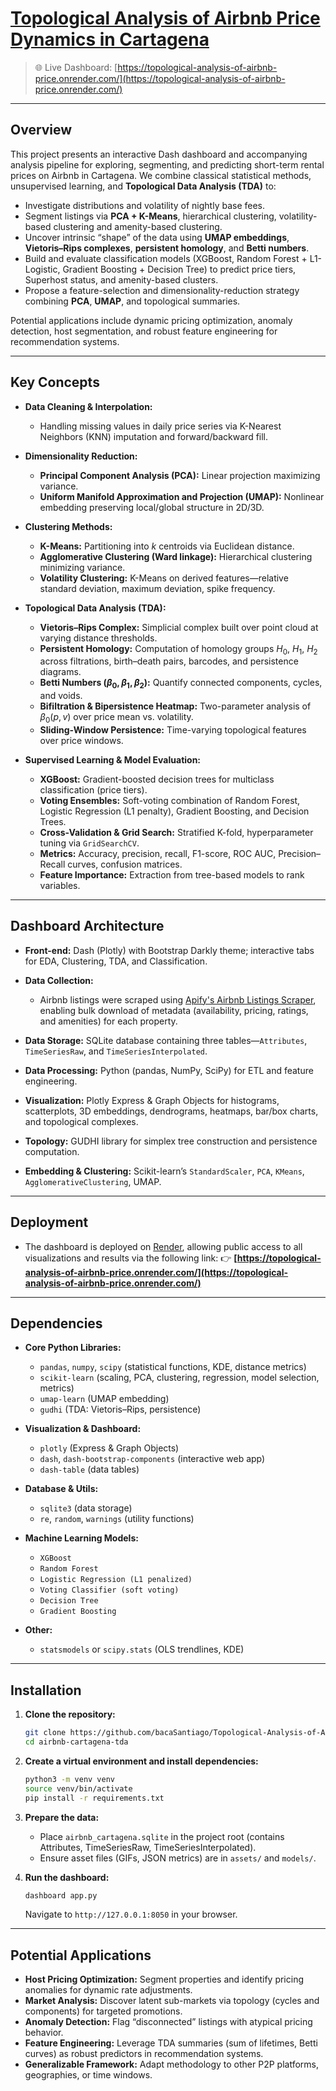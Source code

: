 # [Topological Analysis of Airbnb Price Dynamics in Cartagena](https://topological-analysis-of-airbnb-price.onrender.com/)

> 🌐 Live Dashboard: [https://topological-analysis-of-airbnb-price.onrender.com/](https://topological-analysis-of-airbnb-price.onrender.com/)

---

## Overview

This project presents an interactive Dash dashboard and accompanying analysis pipeline for exploring, segmenting, and predicting short-term rental prices on Airbnb in Cartagena. We combine classical statistical methods, unsupervised learning, and **Topological Data Analysis (TDA)** to:

* Investigate distributions and volatility of nightly base fees.
* Segment listings via **PCA + K-Means**, hierarchical clustering, volatility-based clustering and amenity-based clustering.
* Uncover intrinsic “shape” of the data using **UMAP embeddings**, **Vietoris–Rips complexes**, **persistent homology**, and **Betti numbers**.
* Build and evaluate classification models (XGBoost, Random Forest + L1-Logistic, Gradient Boosting + Decision Tree) to predict price tiers, Superhost status, and amenity-based clusters.
* Propose a feature-selection and dimensionality-reduction strategy combining **PCA**, **UMAP**, and topological summaries.

Potential applications include dynamic pricing optimization, anomaly detection, host segmentation, and robust feature engineering for recommendation systems.

---

## Key Concepts

* **Data Cleaning & Interpolation:**

  * Handling missing values in daily price series via K-Nearest Neighbors (KNN) imputation and forward/backward fill.
* **Dimensionality Reduction:**

  * **Principal Component Analysis (PCA):** Linear projection maximizing variance.
  * **Uniform Manifold Approximation and Projection (UMAP):** Nonlinear embedding preserving local/global structure in 2D/3D.
* **Clustering Methods:**

  * **K-Means:** Partitioning into *k* centroids via Euclidean distance.
  * **Agglomerative Clustering (Ward linkage):** Hierarchical clustering minimizing variance.
  * **Volatility Clustering:** K-Means on derived features—relative standard deviation, maximum deviation, spike frequency.
* **Topological Data Analysis (TDA):**

  * **Vietoris–Rips Complex:** Simplicial complex built over point cloud at varying distance thresholds.
  * **Persistent Homology:** Computation of homology groups $H_0$, $H_1$, $H_2$ across filtrations, birth–death pairs, barcodes, and persistence diagrams.
  * **Betti Numbers ($\beta_0,\beta_1,\beta_2$):** Quantify connected components, cycles, and voids.
  * **Bifiltration & Bipersistence Heatmap:** Two-parameter analysis of $\beta_0(p, v)$ over price mean vs. volatility.
  * **Sliding-Window Persistence:** Time-varying topological features over price windows.
* **Supervised Learning & Model Evaluation:**

  * **XGBoost:** Gradient-boosted decision trees for multiclass classification (price tiers).
  * **Voting Ensembles:** Soft-voting combination of Random Forest, Logistic Regression (L1 penalty), Gradient Boosting, and Decision Trees.
  * **Cross-Validation & Grid Search:** Stratified K-fold, hyperparameter tuning via `GridSearchCV`.
  * **Metrics:** Accuracy, precision, recall, F1-score, ROC AUC, Precision–Recall curves, confusion matrices.
  * **Feature Importance:** Extraction from tree-based models to rank variables.

---

## Dashboard Architecture

* **Front-end:** Dash (Plotly) with Bootstrap Darkly theme; interactive tabs for EDA, Clustering, TDA, and Classification.
* **Data Collection:**

  * Airbnb listings were scraped using [Apify's Airbnb Listings Scraper](https://console.apify.com/actors/OIYrZy1OpUEgIMYmh/input), enabling bulk download of metadata (availability, pricing, ratings, and amenities) for each property.
* **Data Storage:** SQLite database containing three tables—`Attributes`, `TimeSeriesRaw`, and `TimeSeriesInterpolated`.
* **Data Processing:** Python (pandas, NumPy, SciPy) for ETL and feature engineering.
* **Visualization:** Plotly Express & Graph Objects for histograms, scatterplots, 3D embeddings, dendrograms, heatmaps, bar/box charts, and topological complexes.
* **Topology:** GUDHI library for simplex tree construction and persistence computation.
* **Embedding & Clustering:** Scikit-learn’s `StandardScaler`, `PCA`, `KMeans`, `AgglomerativeClustering`, UMAP.

---

## Deployment

* The dashboard is deployed on [Render](https://render.com/), allowing public access to all visualizations and results via the following link:
  👉 **[https://topological-analysis-of-airbnb-price.onrender.com/](https://topological-analysis-of-airbnb-price.onrender.com/)**

---

## Dependencies

* **Core Python Libraries:**

  * `pandas`, `numpy`, `scipy` (statistical functions, KDE, distance metrics)
  * `scikit-learn` (scaling, PCA, clustering, regression, model selection, metrics)
  * `umap-learn` (UMAP embedding)
  * `gudhi` (TDA: Vietoris–Rips, persistence)
* **Visualization & Dashboard:**

  * `plotly` (Express & Graph Objects)
  * `dash`, `dash-bootstrap-components` (interactive web app)
  * `dash-table` (data tables)
* **Database & Utils:**

  * `sqlite3` (data storage)
  * `re`, `random`, `warnings` (utility functions)
* **Machine Learning Models:**

  * `XGBoost`
  * `Random Forest`
  * `Logistic Regression (L1 penalized)`
  * `Voting Classifier (soft voting)`
  * `Decision Tree`
  * `Gradient Boosting`
* **Other:**

  * `statsmodels` or `scipy.stats` (OLS trendlines, KDE)

---

## Installation

1. **Clone the repository:**

   ```bash
   git clone https://github.com/bacaSantiago/Topological-Analysis-of-Airbnb-Price-Dynamics-in-Cartagena
   cd airbnb-cartagena-tda
   ```

2. **Create a virtual environment and install dependencies:**

   ```bash
   python3 -m venv venv
   source venv/bin/activate
   pip install -r requirements.txt
   ```

3. **Prepare the data:**

   * Place `airbnb_cartagena.sqlite` in the project root (contains Attributes, TimeSeriesRaw, TimeSeriesInterpolated).
   * Ensure asset files (GIFs, JSON metrics) are in `assets/` and `models/`.

4. **Run the dashboard:**

   ```bash
   dashboard app.py
   ```

   Navigate to `http://127.0.0.1:8050` in your browser.

---

## Potential Applications

* **Host Pricing Optimization:** Segment properties and identify pricing anomalies for dynamic rate adjustments.
* **Market Analysis:** Discover latent sub-markets via topology (cycles and components) for targeted promotions.
* **Anomaly Detection:** Flag “disconnected” listings with atypical pricing behavior.
* **Feature Engineering:** Leverage TDA summaries (sum of lifetimes, Betti curves) as robust predictors in recommendation systems.
* **Generalizable Framework:** Adapt methodology to other P2P platforms, geographies, or time windows.
